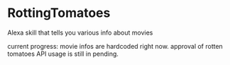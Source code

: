 # RottingTomatoes
Alexa skill that tells you various info about movies

current progress:
movie infos are hardcoded right now. approval of rotten tomatoes API usage is still in pending.
